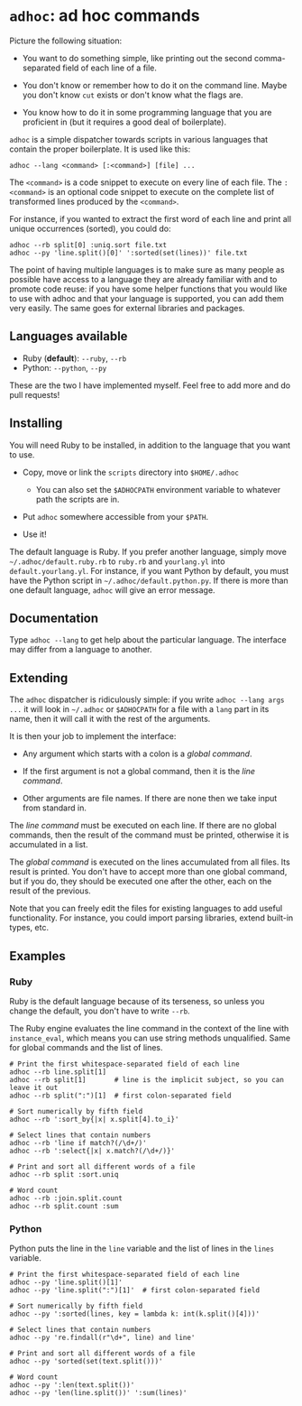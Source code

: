
`adhoc`: ad hoc commands
========================

Picture the following situation:

* You want to do something simple, like printing out the second
  comma-separated field of each line of a file.

* You don't know or remember how to do it on the command line. Maybe
  you don't know `cut` exists or don't know what the flags are.

* You know how to do it in some programming language that you are
  proficient in (but it requires a good deal of boilerplate).

`adhoc` is a simple dispatcher towards scripts in various languages
that contain the proper boilerplate. It is used like this:

    adhoc --lang <command> [:<command>] [file] ...

The `<command>` is a code snippet to execute on every line of each
file. The `:<command>` is an optional code snippet to execute on the
complete list of transformed lines produced by the `<command>`.

For instance, if you wanted to extract the first word of each line and
print all unique occurrences (sorted), you could do:

    adhoc --rb split[0] :uniq.sort file.txt
    adhoc --py 'line.split()[0]' ':sorted(set(lines))' file.txt

The point of having multiple languages is to make sure as many people
as possible have access to a language they are already familiar with
and to promote code reuse: if you have some helper functions that you
would like to use with adhoc and that your language is supported, you
can add them very easily. The same goes for external libraries and
packages.


Languages available
-------------------

* Ruby (**default**): `--ruby`, `--rb`
* Python: `--python`, `--py`

These are the two I have implemented myself. Feel free to add more and
do pull requests!


Installing
----------

You will need Ruby to be installed, in addition to the language that
you want to use.

* Copy, move or link the `scripts` directory into `$HOME/.adhoc`

  * You can also set the `$ADHOCPATH` environment variable to whatever
    path the scripts are in.

* Put `adhoc` somewhere accessible from your `$PATH`.

* Use it!

The default language is Ruby. If you prefer another language, simply
move `~/.adhoc/default.ruby.rb` to `ruby.rb` and `yourlang.yl` into
`default.yourlang.yl`. For instance, if you want Python by default,
you must have the Python script in `~/.adhoc/default.python.py`. If
there is more than one default language, `adhoc` will give an error
message.


Documentation
-------------

Type `adhoc --lang` to get help about the particular language. The
interface may differ from a language to another.


Extending
---------

The `adhoc` dispatcher is ridiculously simple: if you write `adhoc
--lang args ...` it will look in `~/.adhoc` or `$ADHOCPATH` for a file
with a `lang` part in its name, then it will call it with the rest of
the arguments.

It is then your job to implement the interface:

* Any argument which starts with a colon is a *global command*.

* If the first argument is not a global command, then it is the *line
  command*.

* Other arguments are file names. If there are none then we take input
  from standard in.

The *line command* must be executed on each line. If there are no
global commands, then the result of the command must be printed,
otherwise it is accumulated in a list.

The *global command* is executed on the lines accumulated from all
files. Its result is printed. You don't have to accept more than one
global command, but if you do, they should be executed one after the
other, each on the result of the previous.

Note that you can freely edit the files for existing languages to add
useful functionality. For instance, you could import parsing
libraries, extend built-in types, etc.



Examples
--------

### Ruby

Ruby is the default language because of its terseness, so unless you
change the default, you don't have to write `--rb`.

The Ruby engine evaluates the line command in the context of the line
with `instance_eval`, which means you can use string methods
unqualified. Same for global commands and the list of lines.

    # Print the first whitespace-separated field of each line
    adhoc --rb line.split[1]
    adhoc --rb split[1]       # line is the implicit subject, so you can leave it out
    adhoc --rb split(":")[1]  # first colon-separated field
  
    # Sort numerically by fifth field
    adhoc --rb ':sort_by{|x| x.split[4].to_i}'
  
    # Select lines that contain numbers
    adhoc --rb 'line if match?(/\d+/)'
    adhoc --rb ':select{|x| x.match?(/\d+/)}'
  
    # Print and sort all different words of a file
    adhoc --rb split :sort.uniq
  
    # Word count
    adhoc --rb :join.split.count
    adhoc --rb split.count :sum


### Python

Python puts the line in the `line` variable and the list of lines in
the `lines` variable.

    # Print the first whitespace-separated field of each line
    adhoc --py 'line.split()[1]'
    adhoc --py 'line.split(":")[1]'  # first colon-separated field
  
    # Sort numerically by fifth field
    adhoc --py ':sorted(lines, key = lambda k: int(k.split()[4]))'
  
    # Select lines that contain numbers
    adhoc --py 're.findall(r"\d+", line) and line'
  
    # Print and sort all different words of a file
    adhoc --py 'sorted(set(text.split()))'
  
    # Word count
    adhoc --py ':len(text.split())'
    adhoc --py 'len(line.split())' ':sum(lines)'



